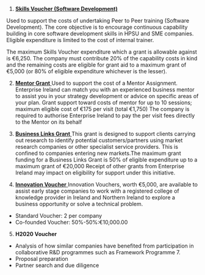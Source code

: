 1. **[Skills Voucher \(Software Development\)](http://www.enterprise-ireland.com/EI_Corporate/en/funding-supports/Company/HPSU-Funding/Skills-Voucher-Software-Development.html)**[ ](http://www.enterprise-ireland.com/EI_Corporate/en/funding-supports/Company/HPSU-Funding/Skills-Voucher-Software-Development.html)

  Used to support the costs of undertaking Peer to Peer training \(Software Development\). The core objective is to encourage continuous capability building in core software development skills in HPSU and SME companies. Eligible expenditure is limited to the cost of internal trainer.

  The maximum Skills Voucher expenditure which a grant is allowable against is €6,250. The company must contribute 20%     of the capability costs in kind and the remaining costs are eligible for grant aid to a maximum grant of €5,000 \(or 80% of  eligible expenditure whichever is the lesser\).

2. **[Mentor Grant](http://www.enterprise-ireland.com/en/Funding-Supports/Company/HPSU-Funding/Mentor-Grant.html)**[ ](http://www.enterprise-ireland.com/en/Funding-Supports/Company/HPSU-Funding/Mentor-Grant.html)
  Used to support the cost of a Mentor Assignment. Enterprise Ireland can match you with an experienced business mentor to assist you in your strategy development or advice on specific areas of your plan.
  Grant support toward costs of mentor for up to 10 sessions; maximum eligible cost of €175 per visit \(total €1,750\)
  The company is required to authorise Enterprise Ireland to pay the per visit fees directly to the Mentor on its behalf

3. **[Business Links Grant](http://www.enterprise-ireland.com/EI_Corporate/en/funding-supports/Company/HPSU-Funding/Business-Links-Grant.html)**[ ](http://www.enterprise-ireland.com/EI_Corporate/en/funding-supports/Company/HPSU-Funding/Business-Links-Grant.html)This grant is designed to support clients carrying out research to identify potential customers\/partners using market research companies or other specialist service providers. This is confined to companies entering new markets.The maximum grant funding for a Business Links Grant is 50% of eligible expenditure up to a maximum grant of €20,000 Receipt of other grants from Enterprise Ireland may impact on eligibility for support under this initiative.

4. **[Innovation Voucher](http://www.enterprise-ireland.com/en/Funding-Supports/Company/HPSU-Funding/Innovation-Voucher.html)**[ ](http://www.enterprise-ireland.com/en/Funding-Supports/Company/HPSU-Funding/Innovation-Voucher.html)Innovation Vouchers, worth €5,000, are available to assist early stage companies to work with a registered college of knowledge provider in Ireland and Northern Ireland to explore a business opportunity or solve a technical problem.

  * Standard Voucher: 2 per company
  * Co-founded Voucher: 50%-50%:€10,000.00

5. **H2020 Voucher**

  * Analysis of how similar companies have benefited from participation in collaborative R&D programmes such as Framework Programme 7.
  * Proposal preparation
  * Partner search and due diligence 


